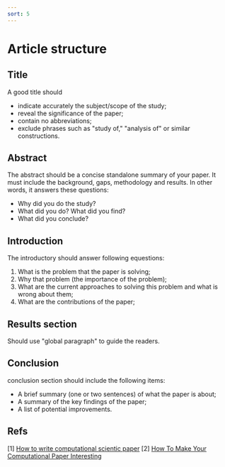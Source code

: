 ```yaml
---
sort: 5
---
```


# Article structure

## Title
A good title should
- indicate accurately the subject/scope of the study;
- reveal the significance of the paper;
- contain no abbreviations;
- exclude phrases such as "study of," "analysis of" or similar constructions.

## Abstract
The abstract should be a concise standalone summary of your paper. It must include the background, gaps, methodology
and results. In other words, it answers these questions: 
- Why did you do the study? 
- What did you do? What did you find? 
- What did you conclude?

## Introduction
The introductory should answer following equestions:
1. What is the problem that the paper is solving;
2. Why that problem (the importance of the problem);
3. What are the current approaches to solving this problem and what is wrong about them;
4. What are the contributions of the paper;

## Results section
Should use "global paragraph" to guide the readers. 

## Conclusion
conclusion section should include the following items:
- A brief summary (one or two sentences) of what the paper is about;
- A summary of the key findings of the paper;
- A list of potential improvements.

## Refs
[1] [How to write computational scientic paper](https://www.researchgate.net/publication/339630885_How_to_effortlessly_write_a_high_quality_scientific_paper_in_the_field_of_computational_engineering_and_sciences)
[2] [How To Make Your Computational Paper Interesting](https://pubs.acs.org/doi/10.1021/acs.organomet.8b00942)
